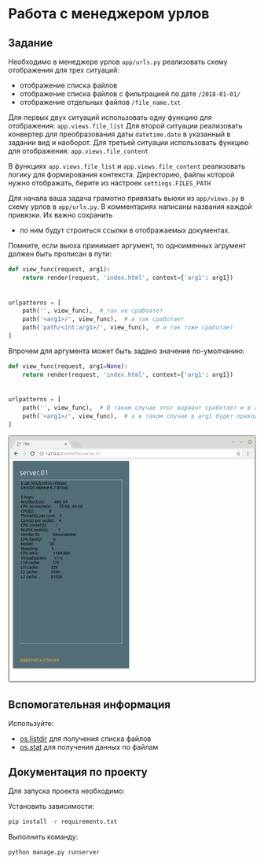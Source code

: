 

# Работа с менеджером урлов

## Задание

Необходимо в менеджере урлов `app/urls.py`
реализовать схему отображения для трех ситуаций:

* отображение списка файлов
* отображение списка файлов с фильтрацией по дате `/2018-01-01/`
* отображение отдельных файлов `/file_name.txt`

Для первых двух ситуаций использовать одну функцию для отображения: `app.views.file_list`
Для второй ситуации реализовать конвертер для преобразования даты
`datetime.date` в указанный в задании вид и наоборот.
Для третьей ситуации использовать функцию для отображения: `app.views.file_content`

В функциях `app.views.file_list` и `app.views.file_content`
реализовать логику для формирования контекста.
Директорию, файлы которой нужно отображать, берите из настроек `settings.FILES_PATH`

Для начала ваша задача грамотно привязать вьюхи из `app/views.py`
в схему урлов в `app/urls.py`.
В комментариях написаны названия каждой привязки. Их важно сохранить
- по ним будут строиться ссылки в отображаемых документах.

Помните, если вьюха принимает аргумент, то одноименных агрумент должен быть прописан в пути:

```python
def view_func(request, arg1):
    return render(request, 'index.html', context={'arg1': arg1})


urlpatterns = [
    path('', view_func),  # так не срабоатет
    path('<arg1>/', view_func),  # а так сработает
    path('path/<int:arg1>/', view_func),  # и так тоже сработает
]
```

Впрочем для аргумента может быть задано значение по-умолчанию:

```python
def view_func(request, arg1=None):
    return render(request, 'index.html', context={'arg1': arg1})


urlpatterns = [
    path('', view_func),  # В таком случае этот вариант сработает и в arg1 будет None
    path('<arg1>/', view_func),  # а в таком случае в arg1 будет приходить строка указанная в пути
]
```


![Пример результата](./res/result.gif)

## Вспомогательная информация

Используйте:

* [os.listdir](https://docs.python.org/3/library/os.html#os.listdir) для получения списка файлов
* [os.stat](https://docs.python.org/3/library/os.html#os.stat) для получения данных по файлам

## Документация по проекту

Для запуска проекта необходимо:

Установить зависимости:

```bash
pip install -r requirements.txt
```

Выполнить команду:

```bash
python manage.py runserver
```